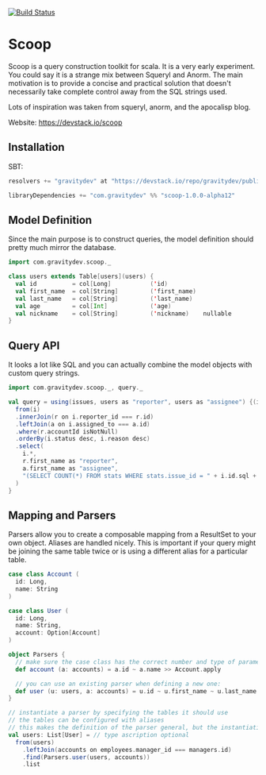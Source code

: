 [![Build Status](https://travis-ci.org/gravitydev/scoop.svg?branch=rs-iterator2)](https://travis-ci.org/gravitydev/scoop)

Scoop
=====

Scoop is a query construction toolkit for scala. It is a very early experiment. You could say it is a strange mix between Squeryl and Anorm.
The main motivation is to provide a concise and practical solution that doesn't necessarily take complete control away from the SQL strings used. 

Lots of inspiration was taken from squeryl, anorm, and the apocalisp blog.

Website: https://devstack.io/scoop

Installation
------------

SBT:
```sbt
resolvers += "gravitydev" at "https://devstack.io/repo/gravitydev/public"

libraryDependencies += "com.gravitydev" %% "scoop-1.0.0-alpha12"
```

Model Definition
----------------

Since the main purpose is to construct queries, the model definition should pretty much mirror the database.

```scala
import com.gravitydev.scoop._

class users extends Table[users](users) {
  val id          = col[Long]           ('id)
  val first_name  = col[String]         ('first_name)
  val last_name   = col[String]         ('last_name)
  val age         = col[Int]            ('age)
  val nickname    = col[String]         ('nickname)    nullable
}
```

Query API 
---------

It looks a lot like SQL and you can 
actually combine the model objects with custom query strings.

```scala
import com.gravitydev.scoop._, query._

val query = using(issues, users as "reporter", users as "assignee") {(i, r, a) =>
  from(i)
  .innerJoin(r on i.reporter_id === r.id)
  .leftJoin(a on i.assigned_to === a.id)
  .where(r.accountId isNotNull)
  .orderBy(i.status desc, i.reason desc)
  .select(
    i.*, 
    r.first_name as "reporter", 
    a.first_name as "assignee", 
    "(SELECT COUNT(*) FROM stats WHERE stats.issue_id = " + i.id.sql + ") as total_stats"
  )
}
```

Mapping and Parsers
-------------------

Parsers allow you to create a composable mapping from a ResultSet to your own object. Aliases are handled nicely. 
This is important if your query might be joining the same table twice or is using a different alias for a particular table.

```scala
case class Account (
  id: Long,
  name: String
)

case class User (
  id: Long,
  name: String,
  account: Option[Account]
)

object Parsers {
  // make sure the case class has the correct number and type of parameters
  def account (a: accounts) = a.id ~ a.name >> Account.apply

  // you can use an existing parser when defining a new one:
  def user (u: users, a: accounts) = u.id ~ u.first_name ~ u.last_name ~ opt(account(a)) >> User.apply
}

// instantiate a parser by specifying the tables it should use
// the tables can be configured with aliases
// this makes the definition of the parser general, but the instantiation custom to the query
val users: List[User] = // type ascription optional
  from(users)
    .leftJoin(accounts on employees.manager_id === managers.id)
    .find(Parsers.user(users, accounts))
    .list

```

